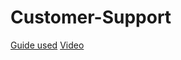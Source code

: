 <!-- @format -->

# Customer-Support

[Guide used](https://medium.com/@billzhangsc/building-an-ai-powered-support-assistant-with-next-js-and-openai-3c2c8e18cd4c)
[Video](https://www.loom.com/share/03b87bb24f9f462d8353807211f7c4a1)
